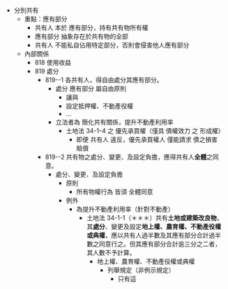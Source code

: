 - 分別共有
	- 重點：應有部分
		- 共有人 本於 應有部分，持有共有物所有權
		- 應有部分 抽象存在於共有物的全部
		- 共有人 不能私自佔用特定部分，否則會侵害他人應有部分
	- 內部關係
		- 818 使用收益
		- 819 處分
			- 819--1 各共有人，得自由處分其應有部分。
				- 處分 應有部分 屬自由原則
					- 讓與
					- 設定抵押權、不動產役權
					- ...
				- 立法者為 簡化共有關係，提升不動產利用率
					- 土地法 34-1-4 之 優先承買權（僅具 債權效力 之 形成權）
						- 即便 共有人 違反，優先承買權人 僅能請求 債之損害賠償
			- 819--2 共有物之處分、變更、及設定負擔，應得共有人**全體**之同意。
				- 處分、變更、及設定負擔
					- 原則
						- 所有物權行為 皆須 全體同意 
					- 例外
						- 為提升不動產利用率（針對不動產）
							- 土地法 34-1-1（＊＊＊）共有**土地或建築改良物**，其**處分**、變更及設定**地上權、農育權、不動產役權或典權**，應以共有人過半數及其應有部分合計過半數之同意行之。但其應有部分合計逾三分之二者，其人數不予計算。
								- 地上權、農育權、不動產役權或典權
									- 列舉規定（非例示規定）
										- 只有這
